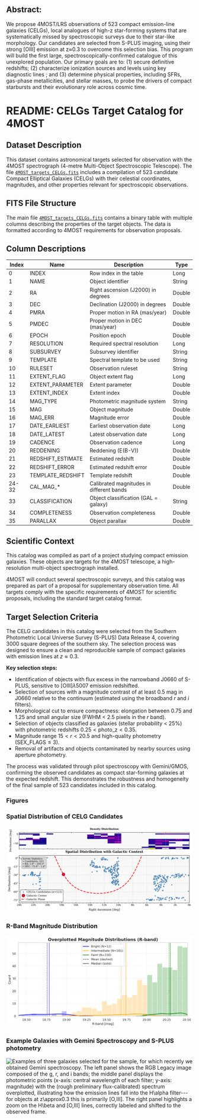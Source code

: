 ## Abstract: 
We propose 4MOST/LRS observations of 523 compact emission-line galaxies (CELGs), local analogues of high-z star-forming systems that are systematically missed by spectroscopic surveys due to their star-like morphology. Our candidates are selected from S-PLUS imaging, using their strong [OIII] emission at z≈0.3 to overcome this selection bias. This program will build the first large, spectroscopically-confirmed catalogue of this unexplored population. Our primary goals are to: (1) secure definitive redshifts; (2) characterize ionization sources and levels using key diagnostic lines ; and (3) determine physical properties, including SFRs, gas-phase metallicities, and stellar masses, to probe the drivers of compact starbursts and their evolutionary role across cosmic time.
# README: CELGs Target Catalog for 4MOST

## Dataset Description

This dataset contains astronomical targets selected for observation with the 4MOST spectrograph (4-metre Multi-Object Spectroscopic Telescope). The file [`4MOST_targets_CELGs.fits`](4MOST_targets_CELGs.fits) includes a compilation of 523 candidate Compact Elliptical Galaxies (CELGs) with their celestial coordinates, magnitudes, and other properties relevant for spectroscopic observations.

## FITS File Structure

The main file [`4MOST_targets_CELGs.fits`](4MOST_targets_CELGs.fits) contains a binary table with multiple columns describing the properties of the target objects. The data is formatted according to 4MOST requirements for observation proposals.

## Column Descriptions

| Index | Name | Description | Type |
|-------|------|-------------|------|
| 0 | INDEX | Row index in the table | Long |
| 1 | NAME | Object identifier | String |
| 2 | RA | Right ascension (J2000) in degrees | Double |
| 3 | DEC | Declination (J2000) in degrees | Double |
| 4 | PMRA | Proper motion in RA (mas/year) | Double |
| 5 | PMDEC | Proper motion in DEC (mas/year) | Double |
| 6 | EPOCH | Position epoch | Double |
| 7 | RESOLUTION | Required spectral resolution | Long |
| 8 | SUBSURVEY | Subsurvey identifier | String |
| 9 | TEMPLATE | Spectral template to be used | String |
| 10 | RULESET | Observation ruleset | String |
| 11 | EXTENT_FLAG | Object extent flag | Long |
| 12 | EXTENT_PARAMETER | Extent parameter | Double |
| 13 | EXTENT_INDEX | Extent index | Double |
| 14 | MAG_TYPE | Photometric magnitude system | String |
| 15 | MAG | Object magnitude | Double |
| 16 | MAG_ERR | Magnitude error | Double |
| 17 | DATE_EARLIEST | Earliest observation date | Long |
| 18 | DATE_LATEST | Latest observation date | Long |
| 19 | CADENCE | Observation cadence | Long |
| 20 | REDDENING | Reddening (E(B-V)) | Double |
| 21 | REDSHIFT_ESTIMATE | Estimated redshift | Double |
| 22 | REDSHIFT_ERROR | Estimated redshift error | Double |
| 23 | TEMPLATE_REDSHIFT | Template redshift | Double |
| 24-32 | CAL_MAG_* | Calibrated magnitudes in different bands | Double |
| 33 | CLASSIFICATION | Object classification (GAL = galaxy) | String |
| 34 | COMPLETENESS | Observation completeness | Double |
| 35 | PARALLAX | Object parallax | Double |

## Scientific Context

This catalog was compiled as part of a project studying compact emission galaxies. These objects are targets for the 4MOST telescope, a high-resolution multi-object spectrograph installed.

4MOST will conduct several spectroscopic surveys, and this catalog was prepared as part of a proposal for supplementary observation time. All targets comply with the specific requirements of 4MOST for scientific proposals, including the standard target catalog format.

## Target Selection Criteria

The CELG candidates in this catalog were selected from the Southern Photometric Local Universe Survey (S-PLUS) Data Release 4, covering 3000 square degrees of the southern sky. The selection process was designed to ensure a clean and reproducible sample of compact galaxies with emission lines at $z \approx 0.3$.

**Key selection steps:**

- Identification of objects with flux excess in the narrowband J0660 of S-PLUS, sensitive to [OIII]$\lambda5007$ emission redshifted.
- Selection of sources with a magnitude contrast of at least 0.5 mag in J0660 relative to the continuum (estimated using the broadband $r$ and $i$ filters).
- Morphological cut to ensure compactness: elongation between 0.75 and 1.25 and small angular size (FWHM $<$ 2.5 pixels in the $r$ band).
- Selection of objects classified as galaxies (stellar probability $<$ 25%) with photometric redshifts $0.25 < \mathrm{photo\_z} < 0.35$.
- Magnitude range $15 < r < 20.5$ and high-quality photometry ($\mathrm{SEX\_FLAGS} \leq 3$).
- Removal of artifacts and objects contaminated by nearby sources using aperture photometry.

The process was validated through pilot spectroscopy with Gemini/GMOS, confirming the observed candidates as compact star-forming galaxies at the expected redshift. This demonstrates the robustness and homogeneity of the final sample of 523 candidates included in this catalog.


### Figures

### Spatial Distribution of CELG Candidates

![Spatial distribution of compact emission line galaxy candidates identified in the S-PLUS DR4 survey. The figure shows the density of objects in right ascension (RA) and declination (DEC), with blue dots marking the positions of all 523 emission line candidates. The galactic plane is indicated by a red dashed line, and the Galactic center is marked in red. This distribution illustrates the wide coverage and dispersion of our sample across the S-PLUS footprint.](/Images//combined_halpha_distribution_compact.png)

### R-Band Magnitude Distribution

![R-band magnitude distribution of the sample, marked by magnitude bin used for exposure-time allocation. The three bins and their sample sizes are: Bright ($r<19.0$; $N=12$), Intermediate ($19.0\leq r<20.0$; $N=181$), Faint ($20.0\leq r\leq20.5$; $N=330$). Vertical lines indicate representative central values for each bin. These counts were used to compute the total requested fiber‑hours (see main text).](/Images/magnitude_distributions_overplotted.png)

### Example Galaxies with Gemini Spectroscopy and S-PLUS photometry

![Examples of three galaxies selected for the sample, for which recently we obtained Gemini spectroscopy. The left panel shows the RGB Legacy image composed of the $g$, $r$, and $i$ bands; the middle panel displays the photometric points (x-axis: central wavelength of each filter; y-axis: magnitude) with the (rough preliminary flux-calibrated) spectrum overplotted, illustrating how the emission lines fall into the H$\alpha$ filter---for objects at $z\approx0.3$ this is primarily [O\,III]. The right panel highlights a zoom on the H$\beta$ and [O\,III] lines, correctly labeled and shifted to the observed frame.](/Images/ex_photo_spec_mags_halpha_candidate5_zoom.png)
